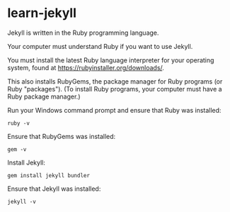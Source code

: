 # learn-jekyll

Jekyll is written in the Ruby programming language. 

Your computer must understand Ruby if you want to use Jekyll.

You must install the latest Ruby language interpreter for your operating system, found at https://rubyinstaller.org/downloads/.

This also installs RubyGems, the package manager for Ruby programs (or Ruby "packages"). (To install Ruby programs, your computer must have a Ruby package manager.)

Run your Windows command prompt and ensure that Ruby was installed:

```
ruby -v
```

Ensure that RubyGems was installed:

```
gem -v
```

Install Jekyll:

```
gem install jekyll bundler
```

Ensure that Jekyll was installed:

```
jekyll -v
```
